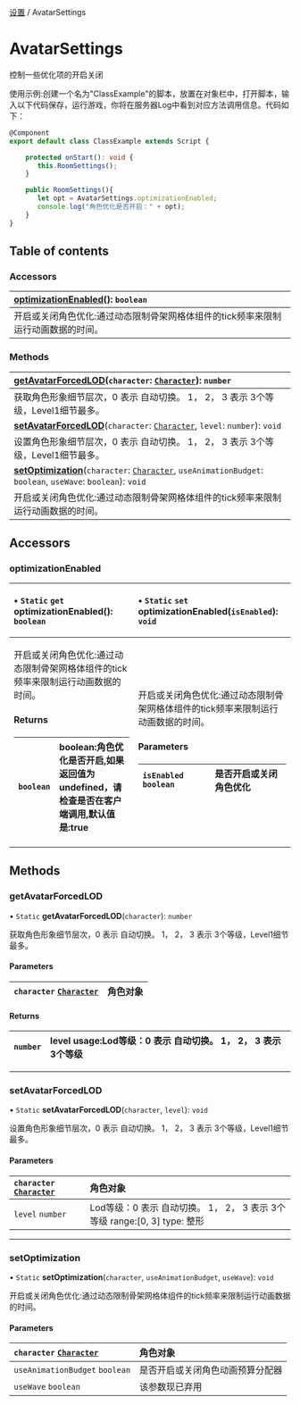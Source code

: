 [设置](../groups/设置.设置.md) / AvatarSettings

# AvatarSettings <Badge type="tip" text="Class" /> <Score text="AvatarSettings" />

控制一些优化项的开启关闭

<span style="font-size: 14px;">
使用示例:创建一个名为"ClassExample"的脚本，放置在对象栏中，打开脚本，输入以下代码保存，运行游戏，你将在服务器Log中看到对应方法调用信息。代码如下：
</span>

```ts
@Component
export default class ClassExample extends Script {

    protected onStart(): void {
       this.RoomSettings();
    }

    public RoomSettings(){
       let opt = AvatarSettings.optimizationEnabled;
       console.log("角色优化是否开启：" + opt);
    }
}
```

## Table of contents

### Accessors <Score text="Accessors" /> 
| **[optimizationEnabled](mw.AvatarSettings.md#optimizationenabled)**(): `boolean` <Badge type="tip" text="client" />  |
| :-----|
| 开启或关闭角色优化:通过动态限制骨架网格体组件的tick频率来限制运行动画数据的时间。|

### Methods <Score text="Methods" /> 
| **[getAvatarForcedLOD](mw.AvatarSettings.md#getavatarforcedlod)**(`character`: [`Character`](mw.Character.md)): `number` <Badge type="tip" text="client" />  |
| :-----|
| 获取角色形象细节层次，0 表示  自动切换。 1， 2， 3 表示 3个等级，Level1细节最多。|
| **[setAvatarForcedLOD](mw.AvatarSettings.md#setavatarforcedlod)**(`character`: [`Character`](mw.Character.md), `level`: `number`): `void` <Badge type="tip" text="client" />  |
| 设置角色形象细节层次，0 表示  自动切换。 1， 2， 3 表示 3个等级，Level1细节最多。|
| **[setOptimization](mw.AvatarSettings.md#setoptimization)**(`character`: [`Character`](mw.Character.md), `useAnimationBudget`: `boolean`, `useWave`: `boolean`): `void` <Badge type="tip" text="client" />  |
| 开启或关闭角色优化:通过动态限制骨架网格体组件的tick频率来限制运行动画数据的时间。|

## Accessors

### optimizationEnabled <Score text="optimizationEnabled" /> 

<table class="get-set-table">
<thead><tr>
<th style="text-align: left">

• `Static` `get` **optimizationEnabled**(): `boolean` <Badge type="tip" text="client" />

</th>
<th style="text-align: left">

• `Static` `set` **optimizationEnabled**(`isEnabled`): `void` <Badge type="tip" text="client" />

</th>
</tr></thead>
<tbody><tr>
<td style="text-align: left">


开启或关闭角色优化:通过动态限制骨架网格体组件的tick频率来限制运行动画数据的时间。

#### Returns

| `boolean` | boolean:角色优化是否开启,如果返回值为undefined，请检查是否在客户端调用,默认值是:true |
| :------ | :------ |


</td>
<td style="text-align: left">


开启或关闭角色优化:通过动态限制骨架网格体组件的tick频率来限制运行动画数据的时间。

#### Parameters

| `isEnabled` `boolean` | 是否开启或关闭角色优化 |
| :------ | :------ |

</td>
</tr></tbody>
</table>



## Methods

### getAvatarForcedLOD <Score text="getAvatarForcedLOD" /> 

• `Static` **getAvatarForcedLOD**(`character`): `number` <Badge type="tip" text="client" />

获取角色形象细节层次，0 表示  自动切换。 1， 2， 3 表示 3个等级，Level1细节最多。

#### Parameters

| `character` [`Character`](mw.Character.md) | 角色对象 |
| :------ | :------ |

#### Returns

| `number` | level usage:Lod等级：0 表示  自动切换。 1， 2， 3 表示 3个等级 |
| :------ | :------ |

___

### setAvatarForcedLOD <Score text="setAvatarForcedLOD" /> 

• `Static` **setAvatarForcedLOD**(`character`, `level`): `void` <Badge type="tip" text="client" />

设置角色形象细节层次，0 表示  自动切换。 1， 2， 3 表示 3个等级，Level1细节最多。

#### Parameters

| `character` [`Character`](mw.Character.md) | 角色对象 |
| :------ | :------ |
| `level` `number` | Lod等级：0 表示 自动切换。 1， 2， 3 表示 3个等级 range:[0, 3] type: 整形 |


___

### setOptimization <Score text="setOptimization" /> 

• `Static` **setOptimization**(`character`, `useAnimationBudget`, `useWave`): `void` <Badge type="tip" text="client" />

开启或关闭角色优化:通过动态限制骨架网格体组件的tick频率来限制运行动画数据的时间。

#### Parameters

| `character` [`Character`](mw.Character.md) | 角色对象 |
| :------ | :------ |
| `useAnimationBudget` `boolean` | 是否开启或关闭角色动画预算分配器 |
| `useWave` `boolean` | 该参数现已弃用 |

